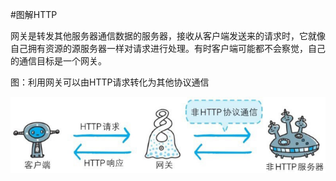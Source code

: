 #图解HTTP 

网关是转发其他服务器通信数据的服务器，接收从客户端发送来的请求时，它就像自己拥有资源的源服务器一样对请求进行处理。有时客户端可能都不会察觉，自己的通信目标是一个网关。

图：利用网关可以由HTTP请求转化为其他协议通信

![](附件图片/网关.png)

